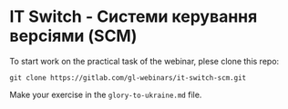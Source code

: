 # IT Switch - Системи керування версіями (SCM)

To start work on the practical task of the webinar, plese clone this repo:

    git clone https://gitlab.com/gl-webinars/it-switch-scm.git

Make your exercise in the `glory-to-ukraine.md` file.

